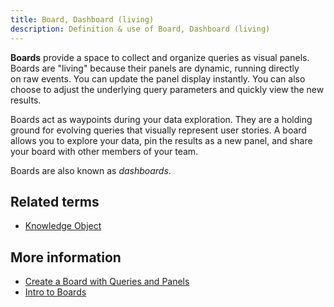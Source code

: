 ```yaml
---
title: Board, Dashboard (living) 
description: Definition & use of Board, Dashboard (living) 
---
```

**Boards** provide a space to collect and organize queries as visual panels. Boards are "living" because their panels are dynamic, running directly on raw events. You can update the panel display instantly. You can also choose to adjust the underlying query parameters and quickly view the new results.

Boards act as waypoints during your data exploration. They are a holding ground for evolving queries that visually represent user stories. A board allows you to explore your data, pin the results as a new panel, and share your board with other members of your team.

Boards are also known as *dashboards*.

## Related terms

- [Knowledge Object](../knowledge-object-knob)

## More information

- [Create a Board with Queries and Panels](https://behavure.ai/docs/wiki/spaces/SGV/pages/2139259159/Create+a+Board+with+Queries+Panels+v5)
- [Intro to Boards](https://behavure.ai/docs/wiki/spaces/SGV/pages/2139259827/Boards+Dashboards+v5)